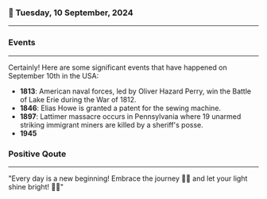 ### 📅 Tuesday, 10 September, 2024
------
### Events
------
Certainly! Here are some significant events that have happened on September 10th in the USA:

- **1813**: American naval forces, led by Oliver Hazard Perry, win the Battle of Lake Erie during the War of 1812.
- **1846**: Elias Howe is granted a patent for the sewing machine.
- **1897**: Lattimer massacre occurs in Pennsylvania where 19 unarmed striking immigrant miners are killed by a sheriff's posse.
- **1945**
### Positive Qoute
------
"Every day is a new beginning! Embrace the journey 🌅✨ and let your light shine bright! 🌟💖"
